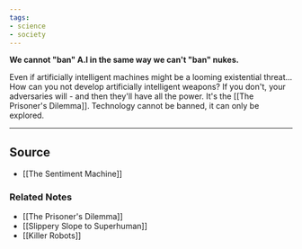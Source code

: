 ```yaml
---
tags:
- science
- society
---
```

**We cannot "ban" A.I in the same way we can't "ban" nukes.**

Even if artificially intelligent machines might be a looming existential threat... How can you not develop artificially intelligent weapons? If you don't, your adversaries will - and then they'll have all the power. It's the [[The Prisoner's Dilemma]]. Technology cannot be banned, it can only be explored.

---

## Source
- [[The Sentiment Machine]]

### Related Notes
- [[The Prisoner's Dilemma]] 
- [[Slippery Slope to Superhuman]] 
- [[Killer Robots]]